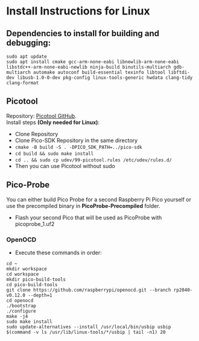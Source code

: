 # Install Instructions for Linux

## Dependencies to install for building and debugging:
```shell
sudo apt update
sudo apt install cmake gcc-arm-none-eabi libnewlib-arm-none-eabi libstdc++-arm-none-eabi-newlib ninja-build binutils-multiarch gdb-multiarch automake autoconf build-essential texinfo libtool libftdi-dev libusb-1.0-0-dev pkg-config linux-tools-generic hwdata clang-tidy clang-format
```

## Picotool
Repository: [Picotool GitHub](https://github.com/raspberrypi/picotool).  
Install steps **(Only needed for Linux)**:
- Clone Repository
- Clone Pico-SDK Repository in the same directory
- ```cmake -B build -S . -DPICO_SDK_PATH=../pico-sdk```
- ```cd build && sudo make install ```
- ```cd .. && sudo cp udev/99-picotool.rules /etc/udev/rules.d/```
- Then you can use Picotool without sudo

## Pico-Probe

You can either build Pico Probe for a second Raspberry Pi Pico yourself or use the precompiled binary in **PicoProbe-Precompiled** folder.  
- Flash your second Pico that will be used as PicoProbe with picoprobe_1.uf2
### OpenOCD
- Execute these commands in order:
```shell
cd ~
mkdir workspace
cd workspace
mkdir pico-build-tools 
cd pico-build-tools
git clone https://github.com/raspberrypi/openocd.git --branch rp2040-v0.12.0 --depth=1
cd openocd
./bootstrap
./configure
make -j4
sudo make install
sudo update-alternatives --install /usr/local/bin/usbip usbip $(command -v ls /usr/lib/linux-tools/*/usbip | tail -n1) 20
```